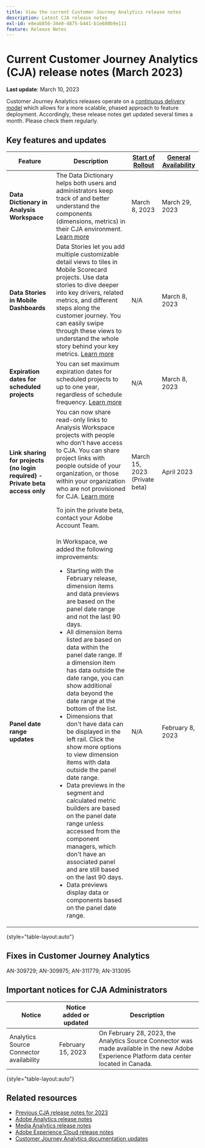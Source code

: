 ```yaml
---
title: View the current Customer Journey Analytics release notes
description: Latest CJA release notes
exl-id: e8eab856-34e0-4875-b441-b1e680b9e111
feature: Release Notes
---
```

# Current Customer Journey Analytics (CJA) release notes (March 2023)

**Last update**: March 10, 2023

Customer Journey Analytics releases operate on a [continuous delivery model](releases.md) which allows for a more scalable, phased approach to feature deployment. Accordingly, these release notes get updated several times a month. Please check them regularly.

## Key features and updates

| Feature | Description | [Start of Rollout](/help/release-notes/releases.md) | [General Availability](/help/release-notes/releases.md) |
| ----------- | ---------- | ----- | --- |
| **Data Dictionary in Analysis Workspace** | The Data Dictionary helps both users and administrators keep track of and better understand the components (dimensions, metrics) in their CJA environment. [Learn more](/help/components/data-dictionary/data-dictionary-overview.md) | March 8, 2023 | March 29, 2023 |
| **Data Stories in Mobile Dashboards** | Data Stories let you add multiple customizable detail views to tiles in Mobile Scorecard projects. Use data stories to dive deeper into key drivers, related metrics, and different steps along the customer journey. You can easily swipe through these views to understand the whole story behind your key metrics. [Learn more](/help/mobile-app/create-scorecard.md#create-data-story) | N/A | March 8, 2023 |
| **Expiration dates for scheduled projects** |  You can set maximum expiration dates for scheduled projects to up to one year, regardless of schedule frequency. [Learn more](/help/analysis-workspace/curate-share/t-schedule-report.md) |  N/A |  March 8, 2023 |
| **Link sharing for projects (no login required) - Private beta access only** | You can now share read-only links to Analysis Workspace projects with people who don't have access to CJA. You can share project links with people outside of your organization, or those within your organization who are not provisioned for CJA. [Learn more](/help/analysis-workspace/curate-share/share-projects.md)<p>To join the private beta, contact your Adobe Account Team. | March 15, 2023 (Private beta) | April 2023 |
| **Panel date range updates** |  In Workspace, we added the following improvements:<ul><li>Starting with the February release, dimension items and data previews are based on the panel date range and not the last 90 days. </li><li>All dimension items listed are based on data within the panel date range. If a dimension item has data outside the date range, you can show additional data beyond the date range at the bottom of the list.</li><li>Dimensions that don't have data can be displayed in the left rail. Click the show more options to view dimension items with data outside the panel date range.</li><li>Data previews in the segment and calculated metric builders are based on the panel date range unless accessed from the component managers, which don't have an associated panel and are still based on the last 90 days.</li><li>Data previews display data or components based on the panel date range.</li></ul>| N/A | February 8, 2023 |

{style="table-layout:auto"}
  
## Fixes in Customer Journey Analytics

AN-309729; AN-309975; AN-311779; AN-313095

## Important notices for CJA Administrators

| Notice | Notice added or updated | Description |
| --- | --- | --- |
| Analytics Source Connector availability | February 15, 2023 |  On February 28, 2023, the Analytics Source Connector was made available in the new Adobe Experience Platform data center located in Canada. |

{style="table-layout:auto"}

## Related resources

* [Previous CJA release notes for 2023](/help/release-notes/2023.md)
* [Adobe Analytics release notes](https://experienceleague.adobe.com/docs/analytics/release-notes/latest.html?lang=en)
* [Media Analytics release notes](https://experienceleague.adobe.com/docs/media-analytics/using/additional-resources/release-notes.html)
* [Adobe Experience Cloud release notes](https://experienceleague.adobe.com/docs/release-notes/experience-cloud/current.html)
* [Customer Journey Analytics documentation updates](/help/release-notes/doc-changes.md)
